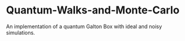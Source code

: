 # Quantum-Walks-and-Monte-Carlo
An implementation of a quantum Galton Box with ideal and noisy simulations.
